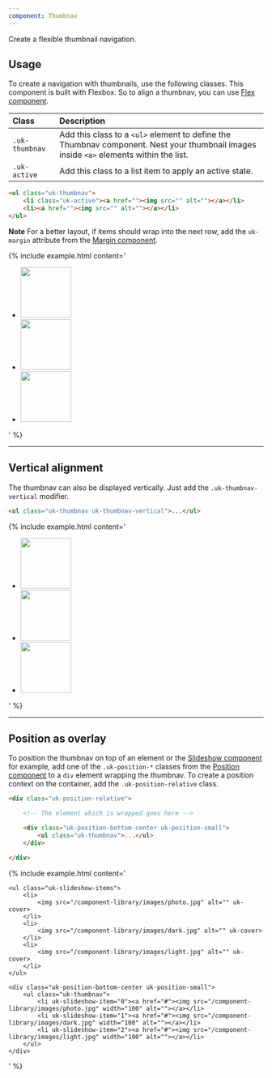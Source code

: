 ```yaml
---
component: Thumbnav
---
```

<p class="uk-text-lead">Create a flexible thumbnail navigation.</p>

## Usage

To create a navigation with thumbnails, use the following classes. This component is built with Flexbox. So to align a thumbnav, you can use [Flex component](flex.md).

| Class          | Description                                                                                                                            |
|:---------------|:---------------------------------------------------------------------------------------------------------------------------------------|
| `.uk-thumbnav` | Add this class to a `<ul>` element to define the Thumbnav component. Nest your thumbnail images inside `<a>` elements within the list. |
| `.uk-active `  | Add this class to a list item to apply an active state.                                                                                |

```html
<ul class="uk-thumbnav">
    <li class="uk-active"><a href=""><img src="" alt=""></a></li>
    <li><a href=""><img src="" alt=""></a></li>
</ul>
```

**Note** For a better layout, if items should wrap into the next row, add the `uk-margin` attribute from the [Margin component](margin.md).

{% include example.html content='
<ul class="uk-thumbnav" uk-margin>
    <li class="uk-active"><a href="#"><img src="/component-library/images/photo.jpg" width="100" alt=""></a></li>
    <li><a href="#"><img src="/component-library/images/dark.jpg" width="100" alt=""></a></li>
    <li><a href="#"><img src="/component-library/images/light.jpg" width="100" alt=""></a></li>
</ul>
' %}

***

## Vertical alignment

The thumbnav can also be displayed vertically. Just add the `.uk-thumbnav-vertical` modifier.

```html
<ul class="uk-thumbnav uk-thumbnav-vertical">...</ul>
```

{% include example.html content='
<ul class="uk-thumbnav uk-thumbnav-vertical" uk-margin>
    <li class="uk-active"><a href="#"><img src="/component-library/images/photo.jpg" width="100" alt=""></a></li>
    <li><a href="#"><img src="/component-library/images/dark.jpg" width="100" alt=""></a></li>
    <li><a href="#"><img src="/component-library/images/light.jpg" width="100" alt=""></a></li>
</ul>
' %}


***

## Position as overlay

To position the thumbnav on top of an element or the [Slideshow component](slideshow.md) for example, add one of the `.uk-position-*` classes from the [Position component](position.md) to a `div` element wrapping the thumbnav. To create a position context on the container, add the `.uk-position-relative` class.

```html
<div class="uk-position-relative">

    <!-- The element which is wrapped goes here -->

    <div class="uk-position-bottom-center uk-position-small">
        <ul class="uk-thumbnav">...</ul>
    </div>

</div>
```

{% include example.html content='
<div class="uk-position-relative" uk-slideshow="animation: fade">

    <ul class="uk-slideshow-items">
        <li>
            <img src="/component-library/images/photo.jpg" alt="" uk-cover>
        </li>
        <li>
            <img src="/component-library/images/dark.jpg" alt="" uk-cover>
        </li>
        <li>
            <img src="/component-library/images/light.jpg" alt="" uk-cover>
        </li>
    </ul>

    <div class="uk-position-bottom-center uk-position-small">
        <ul class="uk-thumbnav">
            <li uk-slideshow-item="0"><a href="#"><img src="/component-library/images/photo.jpg" width="100" alt=""></a></li>
            <li uk-slideshow-item="1"><a href="#"><img src="/component-library/images/dark.jpg" width="100" alt=""></a></li>
            <li uk-slideshow-item="2"><a href="#"><img src="/component-library/images/light.jpg" width="100" alt=""></a></li>
        </ul>
    </div>

</div>
' %}
